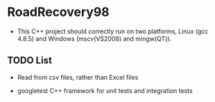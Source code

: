 # RoadRecovery98

- This C++ project should correctly run on two platforms, Linux (gcc 4.8.5) and Windows (mscv(VS2008) and mingw(QT)).

## TODO List

- Read from csv files, rather than Excel files

- googletest C++ framework for unit tests and integration tests

  